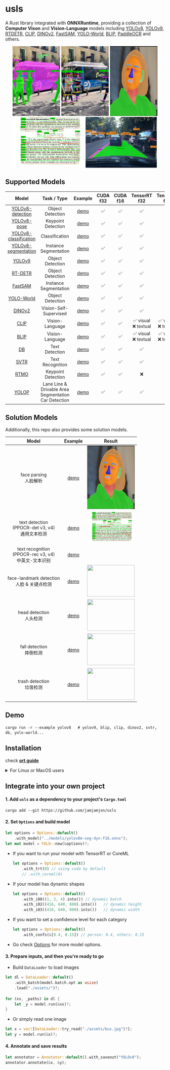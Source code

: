 # usls

A Rust library integrated with **ONNXRuntime**, providing a collection of **Computer Vison** and **Vision-Language** models including [YOLOv8](https://github.com/ultralytics/ultralytics), [YOLOv9](https://github.com/WongKinYiu/yolov9), [RTDETR](https://arxiv.org/abs/2304.08069), [CLIP](https://github.com/openai/CLIP), [DINOv2](https://github.com/facebookresearch/dinov2), [FastSAM](https://github.com/CASIA-IVA-Lab/FastSAM), [YOLO-World](https://github.com/AILab-CVC/YOLO-World), [BLIP](https://arxiv.org/abs/2201.12086), [PaddleOCR](https://github.com/PaddlePaddle/PaddleOCR) and others.

<div align='center'>
  <img src='examples/yolov8/demo-seg.png' width="150px" height="220px">
  <img src='examples/yolov8/demo-pose.png' width="150px" height="220px">
  <img src='examples/face-parsing/demo.png' width="150px" height="220px">
  <br>
  <img src='examples/db/demo.jpg' width="225px" height="160px">
  <img src='examples/yolop/demo.png'  width="225px" height="160px">
  <br>
</div>


## Supported Models

|                               Model                               |                                Task / Type                                |         Example         | CUDA<br />f32 | CUDA<br />f16 |     TensorRT<br />f32     |     TensorRT<br />f16     |
| :---------------------------------------------------------------: | :------------------------------------------------------------------------: | :----------------------: | :-----------: | :-----------: | :------------------------: | :-----------------------: |
|    [YOLOv8-detection](https://github.com/ultralytics/ultralytics)    |                              Object Detection                              |   [demo](examples/yolov8)   |      ✅      |      ✅      |             ✅             |            ✅            |
|      [YOLOv8-pose](https://github.com/ultralytics/ultralytics)      |                             Keypoint Detection                             |   [demo](examples/yolov8)   |      ✅      |      ✅      |             ✅             |            ✅            |
| [YOLOv8-classification](https://github.com/ultralytics/ultralytics) |                               Classification                               |   [demo](examples/yolov8)   |      ✅      |      ✅      |             ✅             |            ✅            |
|  [YOLOv8-segmentation](https://github.com/ultralytics/ultralytics)  |                           Instance Segmentation                           |   [demo](examples/yolov8)   |      ✅      |      ✅      |             ✅             |            ✅            |
|            [YOLOv9](https://github.com/WongKinYiu/yolov9)            |                              Object Detection                              |   [demo](examples/yolov9)   |      ✅      |      ✅      |             ✅             |            ✅            |
|             [RT-DETR](https://arxiv.org/abs/2304.08069)             |                              Object Detection                              |   [demo](examples/rtdetr)   |      ✅      |      ✅      |             ✅             |            ✅            |
|         [FastSAM](https://github.com/CASIA-IVA-Lab/FastSAM)         |                           Instance Segmentation                           |  [demo](examples/fastsam)  |      ✅      |      ✅      |             ✅             |            ✅            |
|        [YOLO-World](https://github.com/AILab-CVC/YOLO-World)        |                              Object Detection                              | [demo](examples/yolo-world) |      ✅      |      ✅      |             ✅             |            ✅            |
|         [DINOv2](https://github.com/facebookresearch/dinov2)         |                           Vision-Self-Supervised                           |   [demo](examples/dinov2)   |      ✅      |      ✅      |             ✅             |            ✅            |
|                [CLIP](https://github.com/openai/CLIP)                |                              Vision-Language                              |    [demo](examples/clip)    |      ✅      |      ✅      | ✅ visual<br />❌ textual | ✅ visual<br />❌ textual |
|              [BLIP](https://github.com/salesforce/BLIP)              |                              Vision-Language                              |    [demo](examples/blip)    |      ✅      |      ✅      | ✅ visual<br />❌ textual | ✅ visual<br />❌ textual |
|                [DB](https://arxiv.org/abs/1911.08947)                |                               Text Detection                               |     [demo](examples/db)     |      ✅      |      ✅      |             ✅             |            ✅            |
|               [SVTR](https://arxiv.org/abs/2205.00159)               |                              Text Recognition                              |    [demo](examples/svtr)    |      ✅      |      ✅      |             ✅             |            ✅            |
| [RTMO](https://github.com/open-mmlab/mmpose/tree/main/projects/rtmo) |                             Keypoint Detection                             |    [demo](examples/rtmo)    |      ✅      |      ✅      |             ❌             |            ❌            |
|              [YOLOP](https://arxiv.org/abs/2208.11434)              | Lane Line & Drivable Area Segmentation<br />Car Detection |   [demo](examples/yolop)   |      ✅      |      ✅      |             ✅             |            ✅            |

## Solution Models

Additionally, this repo also provides some solution models.

|                             Model                             |             Example             |             Result             |
| :------------------------------------------------------------: | :------------------------------: | :------------------------------: |
|                  face parsing<br />  人脸解析                  |    [demo](examples/face-parsing)    |<img src='examples/face-parsing/demo.png' width="150px" height="200px"> |
|    text detection<br />(PPOCR-det v3, v4)<br />通用文本检测    |         [demo](examples/db)         |<img src='examples/db/demo.jpg'  width="150px" height="100px">|
| text recognition<br />(PPOCR-rec v3, v4)<br />中英文-文本识别 |        [demo](examples/svtr)        ||
|         face-landmark detection<br />人脸 & 关键点检测         |    [demo](examples/yolov8-face)    |<img src='examples/yolov8-face/demo.jpg'  width="150px" height="100px">|
|                 head detection<br />  人头检测                 |    [demo](examples/yolov8-head)    |<img src='examples/yolov8-head/demo.jpg'  width="150px" height="100px">|
|                 fall detection<br />  摔倒检测                 |  [demo](examples/yolov8-falldown)  |  <img src='examples/yolov8-falldown/demo.jpg'  width="150px" height="100px">|
|                trash detection<br />  垃圾检测                | [demo](examples/yolov8-plastic-bag) |<img src='examples/yolov8-trash/demo.jpg'  width="150px" height="100px">|

## Demo

```
cargo run -r --example yolov8   # yolov9, blip, clip, dinov2, svtr, db, yolo-world...
```

## Installation

check **[ort guide](https://ort.pyke.io/setup/linking)**

<details close>
<summary>For Linux or MacOS users</summary>

- Firstly, download from latest release from [ONNXRuntime Releases](https://github.com/microsoft/onnxruntime/releases)
- Then linking
  ```shell
  export ORT_DYLIB_PATH=/Users/qweasd/Desktop/onnxruntime-osx-arm64-1.17.1/lib/libonnxruntime.1.17.1.dylib
  ```

</details>


## Integrate into your own project

#### 1. Add `usls` as a dependency to your project's `Cargo.toml`

```shell
cargo add --git https://github.com/jamjamjon/usls
```

#### 2. Set `Options` and build model

```Rust
let options = Options::default()
    .with_model("../models/yolov8m-seg-dyn-f16.onnx");
let mut model = YOLO::new(&options)?;
```

- If you want to run your model with TensorRT or CoreML

  ```Rust
  let options = Options::default()
      .with_trt(0) // using cuda by default
      // .with_coreml(0) 
  ```
- If your model has dynamic shapes

  ```Rust
  let options = Options::default()
      .with_i00((1, 2, 4).into()) // dynamic batch
      .with_i02((416, 640, 800).into())   // dynamic height
      .with_i03((416, 640, 800).into())   // dynamic width
  ```
- If you want to set a confidence level for each category

  ```Rust
  let options = Options::default()
      .with_confs(&[0.4, 0.15]) // person: 0.4, others: 0.15
  ```
- Go check [Options](src/options.rs) for more model options.

#### 3. Prepare inputs, and then you're ready to go

- Build `DataLoader` to load images

```Rust
let dl = DataLoader::default()
    .with_batch(model.batch.opt as usize)
    .load("./assets/")?;

for (xs, _paths) in dl {
    let _y = model.run(&xs)?;
}
```

- Or simply read one image

```Rust
let x = vec![DataLoader::try_read("./assets/bus.jpg")?];
let y = model.run(&x)?;
```

#### 4. Annotate and save results

```Rust
let annotator = Annotator::default().with_saveout("YOLOv8");
annotator.annotate(&x, &y);
```
